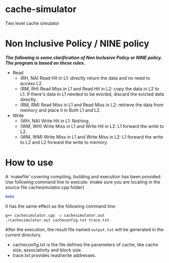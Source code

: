 # cache-simulator
Two level cache simulator

# Non Inclusive Policy / NINE policy

***The following is some clarification of Non Inclusive Policy or NINE policy. The program is based on these rules.***
- Read
  - (RH, NA) Read Hit in L1: directly return the data and no need to access L2.
  - (RM, RH) Read Miss in L1 and Read Hit in L2: copy the data in L2 to L1. If there's data in L1 needed to be evicted, discard the evicted data directly.
  - (RM, RM) Read Miss in L1 and Read Miss in L2: retrieve the data from memory and place it in Both L1 and L2.
- Write
  - (WH, NA) Write Hit in L1: Nothing.
  - (WM, WH) Write Miss in L1 and Write Hit in L2: L1 forward the write to L2.
  - (WM, WM) Write Miss in L1 and Write Miss in L2: L1 forward the write to L2 and L2 forward the write to memory.

# How to use

A `makefile' covering compiling, building and execution has been provided. Use following command line to execute: (make sure you are locating in the source file cachesimulator.cpp folder)
```bash
make
```

It has the same effect as the following command line:
```bash
g++ cachesimulator.cpp -o cachesimulator.out
./cachesimulator.out cacheconfig.txt trace.txt
```

After the execution, the result file named `output.txt` will be generated in the current directory.

- cacheconfig.txt is the file defines the parameters of cache, like cache size, associativity and block size.
- trace.txt provides read/write addresses.
